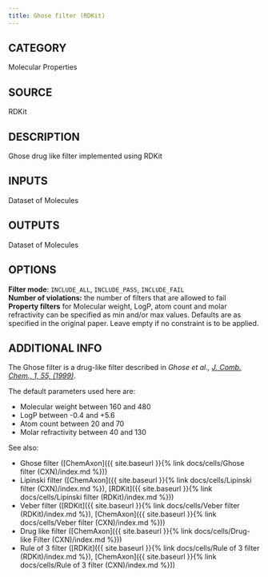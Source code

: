```yaml
---
title: Ghose filter (RDKit)
---
```


## CATEGORY
Molecular Properties

## SOURCE
RDKit

## DESCRIPTION
Ghose drug like filter implemented using RDKit

## INPUTS
Dataset of Molecules

## OUTPUTS
Dataset of Molecules

## OPTIONS

**Filter mode**: `INCLUDE_ALL`, `INCLUDE_PASS`, `INCLUDE_FAIL`<br>
**Number of violations:** the number of filters that are allowed to fail<br>
**Property filters** for Molecular weight, LogP, atom count and molar refractivity can be specified as min and/or max values. Defaults are as specified in the original paper. Leave empty if no constraint is to be applied.


## ADDITIONAL INFO
The Ghose filter is a drug-like filter described in <cite>Ghose et al., [J. Comb. Chem., 1, 55, (1999)](http://pubs.acs.org/doi/abs/10.1021/cc9800071)</cite>.

The default parameters used here are:

- Molecular weight between 160 and 480
- LogP between -0.4 and +5.6
- Atom count between 20 and 70
- Molar refractivity between 40 and 130

See also:

- Ghose filter ([ChemAxon]({{ site.baseurl }}{% link docs/cells/Ghose filter (CXN)/index.md %}))
- Lipinski filter ([ChemAxon]({{ site.baseurl }}{% link docs/cells/Lipinski filter (CXN)/index.md %}), [RDKit]({{ site.baseurl }}{% link docs/cells/Lipinski filter (RDKit)/index.md %}))
- Veber filter ([RDKit]({{ site.baseurl }}{% link docs/cells/Veber filter (RDKit)/index.md %}), [ChemAxon]({{ site.baseurl }}{% link docs/cells/Veber filter (CXN)/index.md %}))
- Drug like filter ([ChemAxon]({{ site.baseurl }}{% link docs/cells/Drug-like Filter (CXN)/index.md %}))
- Rule of 3 filter ([RDKit]({{ site.baseurl }}{% link docs/cells/Rule of 3 filter (RDKit)/index.md %}), [ChemAxon]({{ site.baseurl }}{% link docs/cells/Rule of 3 filter (CXN)/index.md %}))
